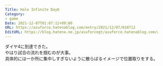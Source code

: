 ```yaml
---
Title: Halo Infinite Day6
Category:
- game
Date: 2021-12-07T01:07:12+09:00
URL: https://asuforce.hatenablog.com/entry/2021/12/07/010712
EditURL: https://blog.hatena.ne.jp/asuforcegt/asuforce.hatenablog.com/atom/entry/13574176438040276292
---
```


ダイヤ4に到達できた。  
やはり試合の流れを掴むのが大事。  
具体的には一か所に集中しすぎないように散らばるイメージで位置取りをする。
